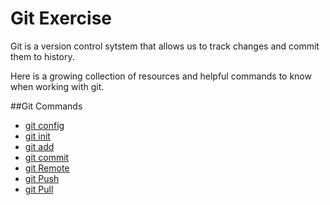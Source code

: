 # Git Exercise
Git is a version control sytstem that allows us to track changes and commit them to history.

Here is a growing collection of resources and helpful commands to know when working with git.

##Git Commands
- [git config](./Commands/Config.md)
- [git init](./Commands/Init.md)
- [git add](./Commands/Add.md)
- [git commit](./Commands/Commit.md)
- [git Remote](./Commands/Remote.md)
- [git Push](./Commands/Push.md)
- [git Pull](./Commands/Pull.md)